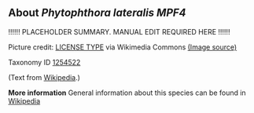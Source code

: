 **About *Phytophthora lateralis MPF4***
-------------------------
!!!!!! PLACEHOLDER SUMMARY. MANUAL EDIT REQUIRED HERE !!!!!!

Picture credit: [LICENSE TYPE]() via Wikimedia Commons [(Image source)]()

Taxonomy ID [1254522](https://www.uniprot.org/taxonomy/1254522)

(Text from [Wikipedia](https://en.wikipedia.org/).)

**More information**
General information about this species can be found in [Wikipedia](https://en.wikipedia.org/wiki/phytophthora_lateralis_mpf4)
